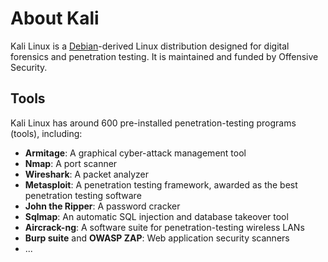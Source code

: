 # About Kali

Kali Linux is a [Debian](About%20Debian.md)-derived Linux distribution designed for digital forensics and penetration testing.
It is maintained and funded by Offensive Security.

## Tools

Kali Linux has around 600 pre-installed penetration-testing programs (tools), including: 
- **Armitage**: A graphical cyber-attack management tool
- **Nmap**: A port scanner
- **Wireshark**: A packet analyzer
- **Metasploit**: A penetration testing framework, awarded as the best penetration testing software
- **John the Ripper**: A password cracker
- **Sqlmap**: An automatic SQL injection and database takeover tool
- **Aircrack-ng**: A software suite for penetration-testing wireless LANs
- **Burp suite** and **OWASP ZAP**: Web application security scanners
- ...

